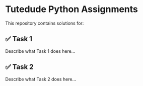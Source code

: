 # Tutedude Python Assignments

This repository contains solutions for:

## ✅ Task 1
Describe what Task 1 does here...

## ✅ Task 2
Describe what Task 2 does here...
